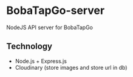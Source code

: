 # BobaTapGo-server
NodeJS API server for BobaTapGo

## Technology
* Node.js + Express.js
* Cloudinary (store images and store url in db)
